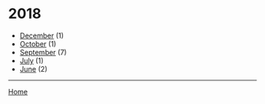 # 2018

  * [December](./2018-12.md) (1)
  * [October](./2018-10.md) (1)
  * [September](./2018-09.md) (7)
  * [July](./2018-07.md) (1)
  * [June](./2018-06.md) (2)

----

[Home](../)

